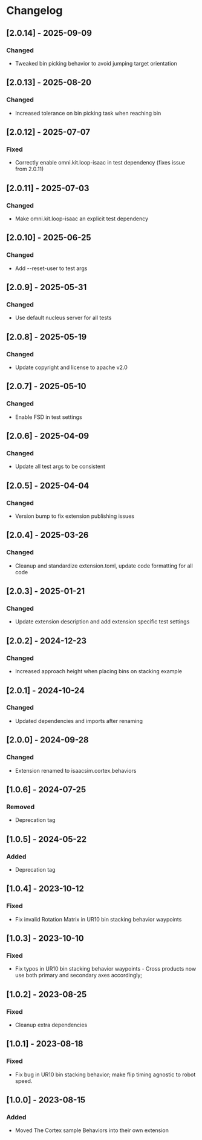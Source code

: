 # Changelog
## [2.0.14] - 2025-09-09
### Changed
- Tweaked bin picking behavior to avoid jumping target orientation

## [2.0.13] - 2025-08-20
### Changed
- Increased tolerance on bin picking task when reaching bin

## [2.0.12] - 2025-07-07
### Fixed
- Correctly enable omni.kit.loop-isaac in test dependency (fixes issue from 2.0.11)

## [2.0.11] - 2025-07-03
### Changed
- Make omni.kit.loop-isaac an explicit test dependency

## [2.0.10] - 2025-06-25
### Changed
- Add --reset-user to test args

## [2.0.9] - 2025-05-31
### Changed
- Use default nucleus server for all tests

## [2.0.8] - 2025-05-19
### Changed
- Update copyright and license to apache v2.0

## [2.0.7] - 2025-05-10
### Changed
- Enable FSD in test settings

## [2.0.6] - 2025-04-09
### Changed
- Update all test args to be consistent

## [2.0.5] - 2025-04-04
### Changed
- Version bump to fix extension publishing issues

## [2.0.4] - 2025-03-26
### Changed
- Cleanup and standardize extension.toml, update code formatting for all code

## [2.0.3] - 2025-01-21
### Changed
- Update extension description and add extension specific test settings

## [2.0.2] - 2024-12-23
### Changed
- Increased approach height when placing bins on stacking example

## [2.0.1] - 2024-10-24
### Changed
- Updated dependencies and imports after renaming

## [2.0.0] - 2024-09-28
### Changed
- Extension renamed to isaacsim.cortex.behaviors

## [1.0.6] - 2024-07-25
### Removed
- Deprecation tag

## [1.0.5] - 2024-05-22
### Added
- Deprecation tag

## [1.0.4] - 2023-10-12
### Fixed
- Fix invalid Rotation Matrix in UR10 bin stacking behavior waypoints

## [1.0.3] - 2023-10-10
### Fixed
- Fix typos in UR10 bin stacking behavior waypoints - Cross products now use both primary and secondary axes accordingly;

## [1.0.2] - 2023-08-25
### Fixed
- Cleanup extra dependencies

## [1.0.1] - 2023-08-18
### Fixed
- Fix bug in UR10 bin stacking behavior; make flip timing agnostic to robot speed.

## [1.0.0] - 2023-08-15
### Added
- Moved The Cortex sample Behaviors into their own extension

